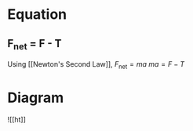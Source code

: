 # Equation
## F<sub>net</sub> = F - T
Using [[Newton's Second Law]], $F$<sub>net</sub>$= ma$
$ma = F - T$
# Diagram
![[ht]]